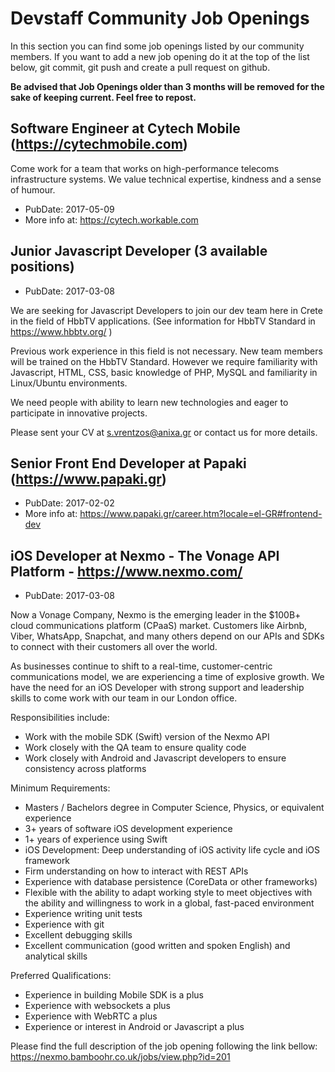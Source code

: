 # Devstaff Community Job Openings

In this section you can find some job openings listed by our community members. If you want to add a new job opening do it at the top of the list below, git commit, git push and create a pull request on github.

__Be advised that Job Openings older than 3 months will be removed for the sake of keeping current. Feel free to repost.__


## Software Engineer at Cytech Mobile (https://cytechmobile.com)
Come work for a team that works on high-performance telecoms infrastructure systems.
We value technical expertise, kindness and a sense of humour.

* PubDate: 2017-05-09
* More info at: https://cytech.workable.com


## Junior Javascript Developer (3 available positions)
* PubDate: 2017-03-08

We are seeking for Javascript Developers to join our dev team here in Crete in the field of HbbTV applications. (See information for HbbTV Standard in https://www.hbbtv.org/ )

Previous work experience in this field is not necessary. New team members will be trained on the HbbTV Standard.
However we require familiarity with Javascript, HTML, CSS, basic knowledge of PHP, MySQL and familiarity in Linux/Ubuntu environments.

We need people with ability to learn new technologies and eager to participate in innovative projects.

Please sent your CV  at s.vrentzos@anixa.gr or contact us for more details.

## Senior Front End Developer at Papaki (https://www.papaki.gr)
* PubDate: 2017-02-02
* More info at: https://www.papaki.gr/career.htm?locale=el-GR#frontend-dev
 
## iOS Developer at Nexmo - The Vonage API Platform - https://www.nexmo.com/
* PubDate: 2017-03-08

Now a Vonage Company, Nexmo is the emerging leader in the $100B+ cloud communications platform (CPaaS) market. Customers like Airbnb, Viber, WhatsApp, Snapchat, and many others depend on our APIs and SDKs to connect with their customers all over the world.

As businesses continue to shift to a real-time, customer-centric communications model, we are experiencing a time of explosive growth. We have the need for an iOS Developer with strong support and leadership skills to come work with our team in our London office.

Responsibilities include:

* Work with the mobile SDK (Swift) version of the Nexmo API
* Work closely with the QA team to ensure quality code
* Work closely with Android and Javascript developers to ensure consistency across platforms

Minimum Requirements:

* Masters / Bachelors degree in Computer Science, Physics, or equivalent experience
* 3+ years of software iOS development experience
* 1+ years of experience using Swift
* iOS Development: Deep understanding of iOS activity life cycle and iOS framework
* Firm understanding on how to interact with REST APIs
* Experience with database persistence (CoreData or other frameworks)
* Flexible with the ability to adapt working style to meet objectives with the ability and willingness to work in a global, fast-paced environment
* Experience writing unit tests
* Experience with git
* Excellent debugging skills
* Excellent communication (good written and spoken English) and analytical skills

Preferred Qualifications:

* Experience in building Mobile SDK is a plus
* Experience with websockets a plus
* Experience with WebRTC a plus
* Experience or interest in Android or Javascript a plus

Please find the full description of the job opening following the link bellow:
https://nexmo.bamboohr.co.uk/jobs/view.php?id=201
